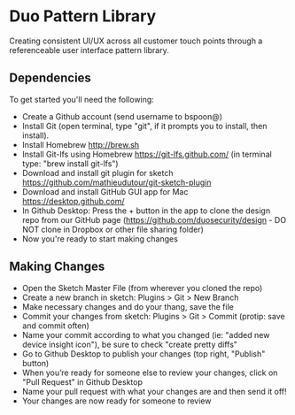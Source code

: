 # Duo Pattern Library
Creating consistent UI/UX across all customer touch points through a referenceable user interface pattern library.

## Dependencies
To get started you'll need the following:
- Create a Github account (send username to bspoon@)
- Install Git (open terminal, type "git", if it prompts you to install, then install).
- Install Homebrew http://brew.sh
- Install Git-lfs using Homebrew https://git-lfs.github.com/ (in terminal type: "brew install git-lfs")
- Download and install git plugin for sketch https://github.com/mathieudutour/git-sketch-plugin
- Download and install GitHub GUI app for Mac https://desktop.github.com/
- In Github Desktop: Press the + button in the app to clone the design repo from our GitHub page (https://github.com/duosecurity/design - DO NOT clone in Dropbox or other file sharing folder)
- Now you're ready to start making changes

## Making Changes
- Open the Sketch Master File (from wherever you cloned the repo)
- Create a new branch in sketch: Plugins > Git > New Branch
- Make necessary changes and do your thang, save the file
- Commit your changes from sketch: Plugins > Git > Commit (protip: save and commit often)
- Name your commit according to what you changed (ie: "added new device insight icon"), be sure to check "create pretty diffs"
- Go to Github Desktop to publish your changes (top right, "Publish" button)
- When you’re ready for someone else to review your changes, click on "Pull Request" in Github Desktop
- Name your pull request with what your changes are and then send it off!
- Your changes are now ready for someone to review


